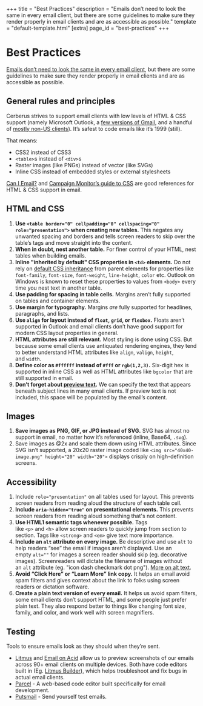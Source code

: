 +++
title = "Best Practices"
description = "Emails don’t need to look the same in every email client, but there are some guidelines to make sure they render properly in email clients and are as accessible as possible."
template = "default-template.html"
[extra]
page_id = "best-practices"
+++

# Best Practices

[Emails don’t need to look the same in every email client](http://doemailshavetolookthesameineveryclient.com/), but there are some guidelines to make sure they render properly in email clients and are as accessible as possible.

## General rules and principles

Cerberus strives to support email clients with low levels of HTML & CSS support (namely Microsoft Outlook, a [few versions of Gmail](https://emails.hteumeuleu.com/trying-to-make-sense-of-gmail-css-support-after-the-2016-update-53c15151063a), and a handful of [mostly non-US clients](https://emails.hteumeuleu.com/should-we-stop-inlining-styles-in-emails-8c3b64f0d407)). It’s safest to code emails like it’s 1999 (still).

That means:

- CSS2 instead of CSS3
- `<table>`s instead of `<div>`s
- Raster images (like PNGs) instead of vector (like SVGs)
- Inline CSS instead of embedded styles or external stylesheets

[Can I Email?](https://www.caniemail.com/) and [Campaign Monitor’s guide to CSS](https://www.campaignmonitor.com/css/) are good references for HTML & CSS support in email.

## HTML and CSS

1. **Use `<table border="0" cellpadding="0" cellspacing="0" role="presentation">` when creating new tables.** This negates any unwanted spacing and borders and tells screen readers to skip over the table’s tags and move straight into the content.
2. **When in doubt, nest another table.** For finer control of your HTML, nest tables when building emails.
3. **Inline "inherited by default" CSS properties in `<td>` elements.** Do not rely on [default CSS inheritance](https://web.dev/learn/css/inheritance#which_properties_are_inherited_by_default) from parent elements for properties like `font-family`, `font-size`, `font-weight`, `line-height`, `color` etc. Outlook on Windows is known to reset these properties to values from `<body>` every time you nest text in another table.
4. **Use padding for spacing in table cells.** Margins aren’t fully supported on tables and container elements.
5. **Use margin for typography.** Margins *are* fully supported for headlines, paragraphs, and lists.
6. **Use `align` for layout instead of `float`, `grid`, or `flexbox`.** Floats aren’t supported in Outlook and email clients don’t have good support for modern CSS layout properties in general.
7. **HTML attributes are still relevant.** Most styling is done using CSS. But because some email clients use antiquated rendering engines, they tend to better understand HTML attributes like `align`, `valign`, `height`, and `width`.
8. **Define color as `#ffffff` instead of `#fff` or `rgb(1,2,3)`.** Six-digit hex is supported in inline CSS as well as HTML attributes like `bgcolor` that are still supported in email.
9. **Don’t forget about [preview text](https://stackoverflow.design/email/guidelines/faq#what-is-preview-text?).** We can specify the text that appears beneath subject lines in many email clients. If preview text is not included, this space will be populated by the email’s content.

## Images

1. **Save images as PNG, GIF, or JPG instead of SVG.** SVG has almost no support in email, no matter how it’s referenced (inline, Base64, `.svg`).
2. Save images as @2x and scale them down using HTML attributes. Since SVG isn’t supported, a 20x20 raster image coded like `<img src="40x40-image.png" height="20" width="20">` displays crisply on high-definition screens.

## Accessibility

1. Include `role="presentation"` on all tables used for layout. This prevents screen readers from reading aloud the structure of each table cell.
2. **Include `aria-hidden="true"` on presentational elements.** This prevents screen readers from reading aloud something that's not content.
3. **Use HTML1 semantic tags whenever possible.** Tags like `<p>` and `<h>` allow screen readers to quickly jump from section to section. Tags like `<strong>` and `<em>` give text more importance.
4. **Include an `alt` attribute on every image.** Be descriptive and use `alt` to help readers “see” the email if images aren’t displayed. Use an empty `alt=""` for images a screen reader should skip (eg. decorative images). Screenreaders will dictate the filename of images without an `alt` attribute (eg. "icon dash checkmark dot png"). [More on alt text](https://stackoverflow.design/content/examples/alt-text/).
5. **Avoid “Click Here” or “Learn More” link copy.** It helps an email avoid spam filters and gives context about the link to folks using screen readers or dictation software.
6. **Create a plain text version of every email.** It helps us avoid spam filters, some email clients don’t support HTML, and some people just prefer plain text. They also respond better to things like changing font size, family, and color, and work well with screen magnifiers.

## Testing

Tools to ensure emails look as they should when they’re sent.

- [Litmus](https://www.litmus.com/) and [Email on Acid](https://www.emailonacid.com/) allow us to preview screenshots of our emails across 90+ email clients on multiple devices. Both have code editors built in (Eg. [Litmus Builder](https://litmus.com/email-builder)), which helps troubleshoot and fix bugs in actual email clients.
- [Parcel](https://useparcel.com/) - A web-based code editor built specifically for email development.
- [Putsmail](https://putsmail.com/) - Send yourself test emails.
